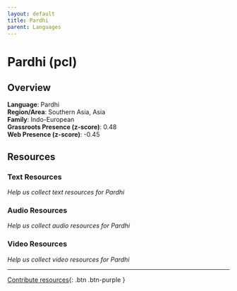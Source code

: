 ```yaml
---
layout: default
title: Pardhi
parent: Languages
---
```


# Pardhi (pcl)

## Overview

**Language**: Pardhi  
**Region/Area**: Southern Asia, Asia  
**Family**: Indo-European  
**Grassroots Presence (z-score)**: 0.48  
**Web Presence (z-score)**: -0.45  

## Resources

### Text Resources
*Help us collect text resources for Pardhi*

### Audio Resources
*Help us collect audio resources for Pardhi*

### Video Resources
*Help us collect video resources for Pardhi*

---

[Contribute resources](https://forms.office.com/e/1SfLJx3u1r){: .btn .btn-purple }
